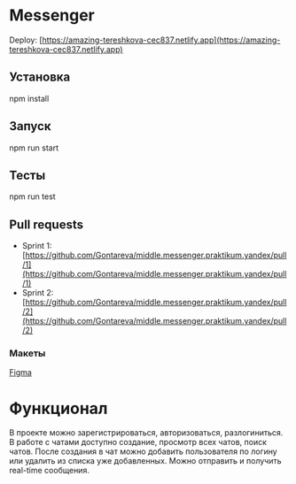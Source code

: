 # Messenger

Deploy:
[https://amazing-tereshkova-cec837.netlify.app](https://amazing-tereshkova-cec837.netlify.app)

## Установка
npm install

## Запуск
npm run start

## Тесты
npm run test

## Pull requests
- Sprint 1:  [https://github.com/Gontareva/middle.messenger.praktikum.yandex/pull/1](https://github.com/Gontareva/middle.messenger.praktikum.yandex/pull/1)
- Sprint 2:  [https://github.com/Gontareva/middle.messenger.praktikum.yandex/pull/2](https://github.com/Gontareva/middle.messenger.praktikum.yandex/pull/2)

### Макеты
[Figma](https://www.figma.com/file/Ot4AS7SNntb1tacGZm2A4T/Messenger?node-id=1%3A612&viewport=552%2C552%2C0.14123226702213287)

# Функционал
В проекте можно зарегистрироваться, авторизоваться, разлогиниться. 
В работе с чатами доступно создание, просмотр всех чатов, поиск чатов. 
После создания в чат можно добавить пользователя по логину или удалить из списка уже добавленных.
Можно отправить и получить real-time сообщения.
